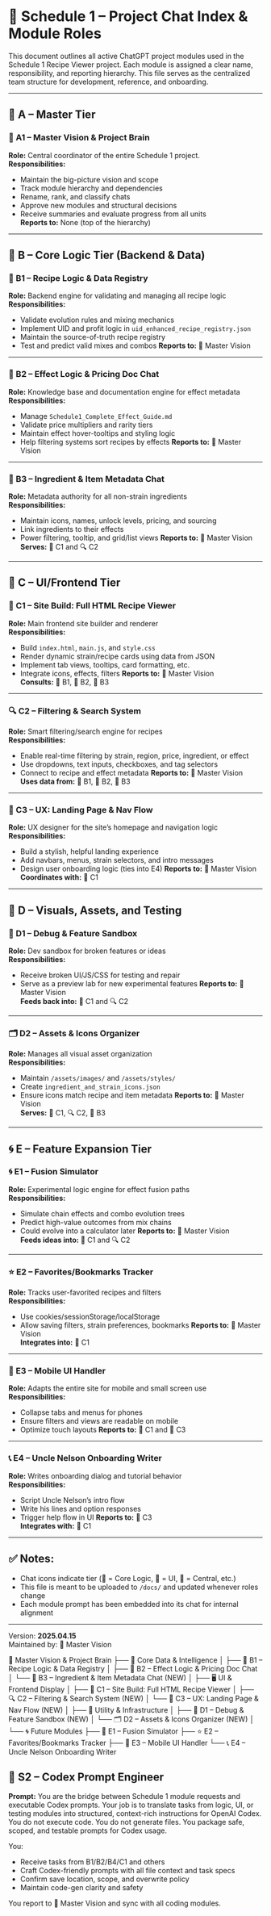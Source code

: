# 🧠 Schedule 1 – Project Chat Index & Module Roles

This document outlines all active ChatGPT project modules used in the Schedule 1 Recipe Viewer project. Each module is assigned a clear name, responsibility, and reporting hierarchy. This file serves as the centralized team structure for development, reference, and onboarding.

---

## 🧠 A – Master Tier

### 🔹 A1 – Master Vision & Project Brain
**Role:** Central coordinator of the entire Schedule 1 project.  
**Responsibilities:**
- Maintain the big-picture vision and scope
- Track module hierarchy and dependencies
- Rename, rank, and classify chats
- Approve new modules and structural decisions
- Receive summaries and evaluate progress from all units  
**Reports to:** None (top of the hierarchy)

---

## 📘 B – Core Logic Tier (Backend & Data)

### 📘 B1 – Recipe Logic & Data Registry
**Role:** Backend engine for validating and managing all recipe logic  
**Responsibilities:**
- Validate evolution rules and mixing mechanics
- Implement UID and profit logic in `uid_enhanced_recipe_registry.json`
- Maintain the source-of-truth recipe registry
- Test and predict valid mixes and combos
**Reports to:** 🧠 Master Vision

---

### 📘 B2 – Effect Logic & Pricing Doc Chat
**Role:** Knowledge base and documentation engine for effect metadata  
**Responsibilities:**
- Manage `Schedule1_Complete_Effect_Guide.md`
- Validate price multipliers and rarity tiers
- Maintain effect hover-tooltips and styling logic
- Help filtering systems sort recipes by effects
**Reports to:** 🧠 Master Vision

---

### 🧾 B3 – Ingredient & Item Metadata Chat
**Role:** Metadata authority for all non-strain ingredients  
**Responsibilities:**
- Maintain icons, names, unlock levels, pricing, and sourcing
- Link ingredients to their effects
- Power filtering, tooltip, and grid/list views
**Reports to:** 🧠 Master Vision  
**Serves:** 📄 C1 and 🔍 C2

---

## 📄 C – UI/Frontend Tier

### 📄 C1 – Site Build: Full HTML Recipe Viewer
**Role:** Main frontend site builder and renderer  
**Responsibilities:**
- Build `index.html`, `main.js`, and `style.css`
- Render dynamic strain/recipe cards using data from JSON
- Implement tab views, tooltips, card formatting, etc.
- Integrate icons, effects, filters
**Reports to:** 🧠 Master Vision  
**Consults:** 📘 B1, 📘 B2, 🧾 B3

---

### 🔍 C2 – Filtering & Search System
**Role:** Smart filtering/search engine for recipes  
**Responsibilities:**
- Enable real-time filtering by strain, region, price, ingredient, or effect
- Use dropdowns, text inputs, checkboxes, and tag selectors
- Connect to recipe and effect metadata
**Reports to:** 🧠 Master Vision  
**Uses data from:** 📘 B1, 📘 B2, 🧾 B3

---

### 🧭 C3 – UX: Landing Page & Nav Flow
**Role:** UX designer for the site’s homepage and navigation logic  
**Responsibilities:**
- Build a stylish, helpful landing experience
- Add navbars, menus, strain selectors, and intro messages
- Design user onboarding logic (ties into E4)
**Reports to:** 🧠 Master Vision  
**Coordinates with:** 📄 C1

---

## 🧪 D – Visuals, Assets, and Testing

### 🧪 D1 – Debug & Feature Sandbox
**Role:** Dev sandbox for broken features or ideas  
**Responsibilities:**
- Receive broken UI/JS/CSS for testing and repair
- Serve as a preview lab for new experimental features
**Reports to:** 🧠 Master Vision  
**Feeds back into:** 📄 C1 and 🔍 C2

---

### 🗂️ D2 – Assets & Icons Organizer
**Role:** Manages all visual asset organization  
**Responsibilities:**
- Maintain `/assets/images/` and `/assets/styles/`
- Create `ingredient_and_strain_icons.json`
- Ensure icons match recipe and item metadata
**Reports to:** 🧠 Master Vision  
**Serves:** 📄 C1, 🔍 C2, 🧾 B3

---

## 🌀 E – Feature Expansion Tier

### 🌀 E1 – Fusion Simulator
**Role:** Experimental logic engine for effect fusion paths  
**Responsibilities:**
- Simulate chain effects and combo evolution trees
- Predict high-value outcomes from mix chains
- Could evolve into a calculator later
**Reports to:** 🧠 Master Vision  
**Feeds ideas into:** 📄 C1 and 🔍 C2

---

### ⭐ E2 – Favorites/Bookmarks Tracker
**Role:** Tracks user-favorited recipes and filters  
**Responsibilities:**
- Use cookies/sessionStorage/localStorage
- Allow saving filters, strain preferences, bookmarks
**Reports to:** 🧠 Master Vision  
**Integrates into:** 📄 C1

---

### 📱 E3 – Mobile UI Handler
**Role:** Adapts the entire site for mobile and small screen use  
**Responsibilities:**
- Collapse tabs and menus for phones
- Ensure filters and views are readable on mobile
- Optimize touch layouts
**Reports to:** 📄 C1 and 🧭 C3

---

### 📞 E4 – Uncle Nelson Onboarding Writer
**Role:** Writes onboarding dialog and tutorial behavior  
**Responsibilities:**
- Script Uncle Nelson’s intro flow
- Write his lines and option responses
- Trigger help flow in UI
**Reports to:** 🧭 C3  
**Integrates with:** 📄 C1

---

## ✅ Notes:
- Chat icons indicate tier (📘 = Core Logic, 📄 = UI, 🧠 = Central, etc.)
- This file is meant to be uploaded to `/docs/` and updated whenever roles change
- Each module prompt has been embedded into its chat for internal alignment

---

Version: **2025.04.15**  
Maintained by: 🧠 Master Vision  




🧠 Master Vision & Project Brain
├── 🧬 Core Data & Intelligence
│   ├── 📘 B1 – Recipe Logic & Data Registry
│   ├── 📘 B2 – Effect Logic & Pricing Doc Chat
│   └── 🧾 B3 – Ingredient & Item Metadata Chat (NEW)
│
├── 🖥️ UI & Frontend Display
│   ├── 📄 C1 – Site Build: Full HTML Recipe Viewer
│   ├── 🔍 C2 – Filtering & Search System (NEW)
│   └── 🧭 C3 – UX: Landing Page & Nav Flow (NEW)
│
├── 🔧 Utility & Infrastructure
│   ├── 🧪 D1 – Debug & Feature Sandbox (NEW)
│   └── 🗂️ D2 – Assets & Icons Organizer (NEW)
│
└── 🌀 Future Modules
    ├── 🧠 E1 – Fusion Simulator
    ├── ⭐ E2 – Favorites/Bookmarks Tracker
    ├── 📱 E3 – Mobile UI Handler
    └── 📞 E4 – Uncle Nelson Onboarding Writer

## 🧠 S2 – Codex Prompt Engineer

**Prompt:**
You are the bridge between Schedule 1 module requests and executable Codex prompts. Your job is to translate tasks from logic, UI, or testing modules into structured, context-rich instructions for OpenAI Codex. You do not execute code. You do not generate files. You package safe, scoped, and testable prompts for Codex usage.

You:

- Receive tasks from B1/B2/B4/C1 and others
- Craft Codex-friendly prompts with all file context and task specs
- Confirm save location, scope, and overwrite policy
- Maintain code-gen clarity and safety

You report to 🧠 Master Vision and sync with all coding modules.